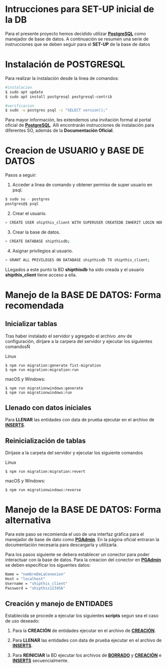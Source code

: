 <h1>Intrucciones para SET-UP inicial de la DB</h1>

<p>Para el presente proyecto hemos decidido utilizar <a href="https://www.postgresql.org/" target="blank"><strong>PostgreSQL</strong></a> como manejador de base de datos. A continuación se resumen una serie de instrucciones que se deben seguir para el <strong>SET-UP</strong> de la base de datos</p>

# Instalación de POSTGRESQL

Para realizar la instalación desde la linea de comandos:

```bash
#instalacion
$ sudo apt update
$ sudo apt install postgresql postgresql-contrib

#verificacion
$ sudo -u postgres psql -c "SELECT version();"
```

Para mayor información, les extendemos una invitación formal al portal oficial de <a href="https://www.postgresql.org/" target="blank"><strong>PostgreSQL</strong></a>. Alli encontrarán instrucciones de instalación para diferentes SO, además de la <strong>Documentación Oficial</strong>.

# Creacion de USUARIO y BASE DE DATOS

Pasos a seguir:

1. Acceder a linea de comando y obtener permiso de super usuario en psql.

```bash
$ sudo su - postgres
postgres@$ psql
```

2. Crear el usuario.

```bash
> CREATE USER shipthis_client WITH SUPERUSER CREATEDB INHERIT LOGIN NOREPLICATION CONNECTION LIMIT -1 PASSWORD 'shipthis123456';
```

3. Crear la base de datos.

```bash
> CREATE DATABASE shipthisdb;
```

4. Asignar privilegios al usuario.

```bash
> GRANT ALL PRIVILEGES ON DATABASE shipthisdb TO shipthis_client;
```

LLegados a este punto la BD <strong>shipthisdb</strong> ha sido creada y el usuario <strong>shipthis_client</strong> tiene acceso a ella.

# Manejo de la BASE DE DATOS: Forma recomendada

## Inicializar tablas

Tras haber instalado el servidor y agregado el archivo .env de configuración, dirijare a la carpera del servidor y ejecutar los siguientes comandosÑ

Linux

```
$ npm run migration:generate fist-migration
$ npm run migration:migration:run
```

macOS y Windows:

```
$ npm run migrationwindows:generate
$ npm run migrationwindows:run
```

## Llenado con datos iniciales

Para <strong>LLENAR</strong> las entidades con data de prueba ejecutar en el archivo de <a href="./inserts.sql" target=""><strong>INSERTS</strong></a>.

## Reinicialización de tablas

Dirijase a la carpeta del servidor y ejecutar los siguiente comandos

Linux

```
$ npm run migration:migration:revert
```

macOS y Windows:

```
$ npm run migrationwindows:reverse
```

# Manejo de la BASE DE DATOS: Forma alternativa

Para este paso se recomienda el uso de una interfaz gráfica para el manejador de base de dato como <a href="https://www.pgadmin.org/" target="blank"><strong>PGAdmin</strong></a>. En la página oficial entraran la documentación necesaria para descargarla y utilizarla.

Para los pasos siguiente se debera establecer un conector para poder interactuar con la base de datos.
Para la creacion del conector en <a href="https://www.pgadmin.org/" target="blank"><strong>PGAdmin</strong></a> se deben especificar los siguentes datos:

```bash
Name = "nombreDeLaConexion"
Host = "localhost"
Username = "shipthis_client"
Password = "shipthis123456"
```

## Creación y manejo de ENTIDADES

Establecida se procede a ejecutar los siguientes <strong>scripts</strong> segun sea el caso de uso deseado:

1. Para la <strong>CREACIÓN</strong> de entidades ejecutar en el archivo de <a href="./create.sql" target=""><strong>CREACIÓN</strong></a>.

2. Para <strong>LLENAR</strong> las entidades con data de prueba ejecutar en el archivo de <a href="./inserts.sql" target=""><strong>INSERTS</strong></a>.

3. Para <strong>REINICIAR</strong> la BD ejecutar los archivos de <a href="./drop.sql" target=""><strong>BORRADO</strong></a> y <a href="./create.sql" target=""><strong>CREACIÓN</strong></a> e <a href="./inserts.sql" target=""><strong>INSERTS</strong></a> secuencialmente.
